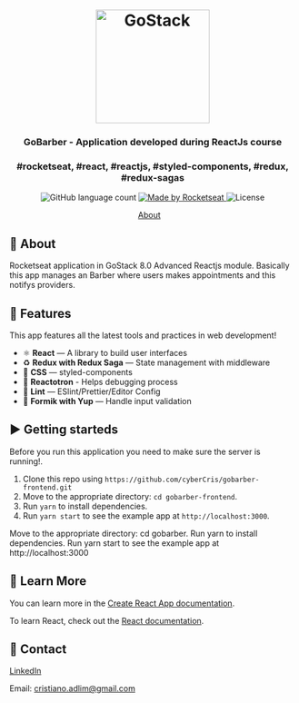 <h1 align="center">
    <img alt="GoStack" src="https://rocketseat-cdn.s3-sa-east-1.amazonaws.com/bootcamp-header.png" width="200px" />
</h1>

<h3 align="center">
  GoBarber - Application developed during ReactJs course
</h3>

<h3 align="center">
  #rocketseat, #react, #reactjs, #styled-components, #redux, #redux-sagas
</h3>

<p align="center">
  <img alt="GitHub language count" src="https://img.shields.io/github/languages/count/rocketseat/bootcamp-gostack-desafio-01?color=%2304D361">

  <a href="https://rocketseat.com.br">
    <img alt="Made by Rocketseat" src="https://img.shields.io/badge/made%20by-Rocketseat-%2304D361">
  </a>

  <img alt="License" src="https://img.shields.io/badge/license-MIT-%2304D361">
</p>

<p align="center">
  <a href="#rocket-about">About</a>&nbsp;&nbsp;&nbsp;
</p>

## :rocket: About

Rocketseat application in GoStack 8.0 Advanced Reactjs module.
Basically this app manages an Barber where users makes appointments and this notifys providers.

## :space_invader: Features

This app features all the latest tools and practices in web development!

- ⚛ **React** — A library to build user interfaces
- ♻ **Redux with Redux Saga** — State management with middleware
- 💅 **CSS** — styled-components
- 🌸 **Reactotron** - Helps debugging process
- 💖 **Lint** — ESlint/Prettier/Editor Config
- 🌌 **Formik with Yup** — Handle input validation

## :arrow_forward: Getting starteds

Before you run this application you need to make sure the server is running!.

1. Clone this repo using `https://github.com/cyberCris/gobarber-frontend.git`
2. Move to the appropriate directory: `cd gobarber-frontend`.<br />
3. Run `yarn` to install dependencies.<br />
4. Run `yarn start` to see the example app at `http://localhost:3000`.

Move to the appropriate directory: cd gobarber.
Run yarn to install dependencies.
Run yarn start to see the example app at http://localhost:3000

## :page_facing_up: Learn More

You can learn more in the [Create React App documentation](https://facebook.github.io/create-react-app/docs/getting-started).

To learn React, check out the [React documentation](https://reactjs.org/).

## :iphone: Contact

[LinkedIn](https://www.linkedin.com/in/cristiano-soares-b46928192/)

Email: cristiano.adlim@gmail.com
